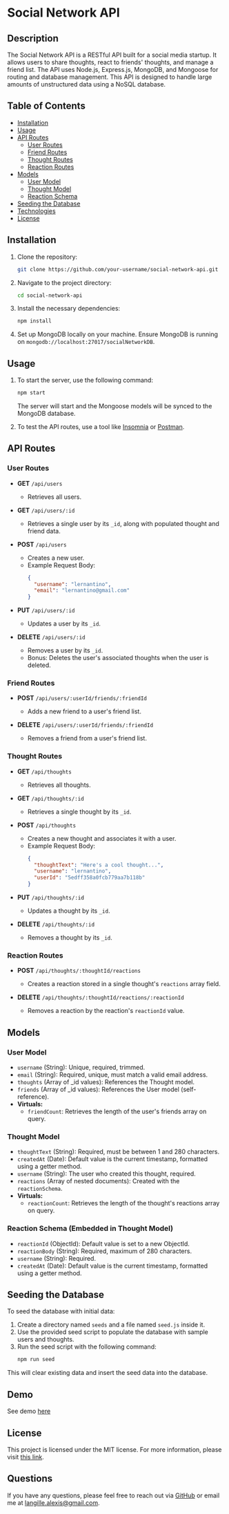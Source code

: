 # Social Network API

## Description

The Social Network API is a RESTful API built for a social media startup. It allows users to share thoughts, react to friends' thoughts, and manage a friend list. The API uses Node.js, Express.js, MongoDB, and Mongoose for routing and database management. This API is designed to handle large amounts of unstructured data using a NoSQL database.

## Table of Contents

- [Installation](#installation)
- [Usage](#usage)
- [API Routes](#api-routes)
  - [User Routes](#user-routes)
  - [Friend Routes](#friend-routes)
  - [Thought Routes](#thought-routes)
  - [Reaction Routes](#reaction-routes)
- [Models](#models)
  - [User Model](#user-model)
  - [Thought Model](#thought-model)
  - [Reaction Schema](#reaction-schema)
- [Seeding the Database](#seeding-the-database)
- [Technologies](#technologies)
- [License](#license)

## Installation

1. Clone the repository:
    ```bash
    git clone https://github.com/your-username/social-network-api.git
    ```

2. Navigate to the project directory:
    ```bash
    cd social-network-api
    ```

3. Install the necessary dependencies:
    ```bash
    npm install
    ```

4. Set up MongoDB locally on your machine. Ensure MongoDB is running on `mongodb://localhost:27017/socialNetworkDB`.

## Usage

1. To start the server, use the following command:
    ```bash
    npm start
    ```
   The server will start and the Mongoose models will be synced to the MongoDB database.

2. To test the API routes, use a tool like [Insomnia](https://insomnia.rest/) or [Postman](https://www.postman.com/).

## API Routes

### User Routes

- **GET** `/api/users`
  - Retrieves all users.

- **GET** `/api/users/:id`
  - Retrieves a single user by its `_id`, along with populated thought and friend data.

- **POST** `/api/users`
  - Creates a new user.
  - Example Request Body:
    ```json
    {
      "username": "lernantino",
      "email": "lernantino@gmail.com"
    }
    ```

- **PUT** `/api/users/:id`
  - Updates a user by its `_id`.

- **DELETE** `/api/users/:id`
  - Removes a user by its `_id`.
  - Bonus: Deletes the user's associated thoughts when the user is deleted.

### Friend Routes

- **POST** `/api/users/:userId/friends/:friendId`
  - Adds a new friend to a user's friend list.

- **DELETE** `/api/users/:userId/friends/:friendId`
  - Removes a friend from a user's friend list.

### Thought Routes

- **GET** `/api/thoughts`
  - Retrieves all thoughts.

- **GET** `/api/thoughts/:id`
  - Retrieves a single thought by its `_id`.

- **POST** `/api/thoughts`
  - Creates a new thought and associates it with a user.
  - Example Request Body:
    ```json
    {
      "thoughtText": "Here's a cool thought...",
      "username": "lernantino",
      "userId": "5edff358a0fcb779aa7b118b"
    }
    ```

- **PUT** `/api/thoughts/:id`
  - Updates a thought by its `_id`.

- **DELETE** `/api/thoughts/:id`
  - Removes a thought by its `_id`.

### Reaction Routes

- **POST** `/api/thoughts/:thoughtId/reactions`
  - Creates a reaction stored in a single thought's `reactions` array field.

- **DELETE** `/api/thoughts/:thoughtId/reactions/:reactionId`
  - Removes a reaction by the reaction's `reactionId` value.

## Models

### User Model

- `username` (String): Unique, required, trimmed.
- `email` (String): Required, unique, must match a valid email address.
- `thoughts` (Array of _id values): References the Thought model.
- `friends` (Array of _id values): References the User model (self-reference).
- **Virtuals:**
  - `friendCount`: Retrieves the length of the user's friends array on query.

### Thought Model

- `thoughtText` (String): Required, must be between 1 and 280 characters.
- `createdAt` (Date): Default value is the current timestamp, formatted using a getter method.
- `username` (String): The user who created this thought, required.
- `reactions` (Array of nested documents): Created with the `reactionSchema`.
- **Virtuals:**
  - `reactionCount`: Retrieves the length of the thought's reactions array on query.

### Reaction Schema (Embedded in Thought Model)

- `reactionId` (ObjectId): Default value is set to a new ObjectId.
- `reactionBody` (String): Required, maximum of 280 characters.
- `username` (String): Required.
- `createdAt` (Date): Default value is the current timestamp, formatted using a getter method.

## Seeding the Database

To seed the database with initial data:

1. Create a directory named `seeds` and a file named `seed.js` inside it.
2. Use the provided seed script to populate the database with sample users and thoughts.
3. Run the seed script with the following command:
    ```bash
    npm run seed
    ```

This will clear existing data and insert the seed data into the database.

## Demo

See demo [here](https://drive.google.com/file/d/1Nywhs7fPO6yEDBzmJeiHbkED-hVipnT5/view?usp=sharing)
## License

This project is licensed under the MIT license. For more information, please visit [this link](https://opensource.org/licenses/MIT).


## Questions

If you have any questions, please feel free to reach out via [GitHub](https://github.com/alangille01) or email me at langille.alexis@gmail.com.